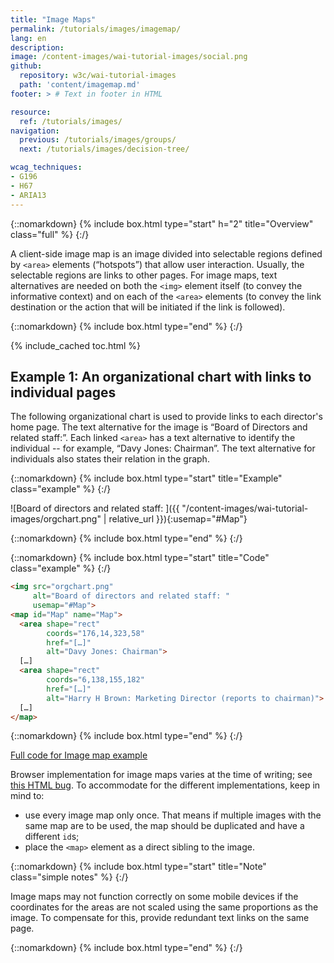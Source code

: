 ```yaml
---
title: "Image Maps"
permalink: /tutorials/images/imagemap/
lang: en
description:
image: /content-images/wai-tutorial-images/social.png
github:
  repository: w3c/wai-tutorial-images
  path: 'content/imagemap.md'
footer: > # Text in footer in HTML

resource:
  ref: /tutorials/images/
navigation:
  previous: /tutorials/images/groups/
  next: /tutorials/images/decision-tree/

wcag_techniques:
- G196
- H67
- ARIA13
---
```


{::nomarkdown}
{% include box.html type="start" h="2" title="Overview" class="full" %}
{:/}

A client-side image map is an image divided into selectable regions defined by `<area>` elements (“hotspots”) that allow user interaction. Usually, the selectable regions are links to other pages. For image maps, text alternatives are needed on both the `<img>` element itself (to convey the informative context) and on each of the `<area>` elements (to convey the link destination or the action that will be initiated if the link is followed).

{::nomarkdown}
{% include box.html type="end" %}
{:/}

{% include_cached toc.html %}

## **Example 1:** An organizational chart with links to individual pages

The following organizational chart is used to provide links to each director's home page. The text alternative for the image is “Board of Directors and related staff:”. Each linked `<area>` has a text alternative to identify the individual -- for example, “Davy Jones: Chairman”. The text alternative for individuals also states their relation in the graph.

{::nomarkdown}
{% include box.html type="start" title="Example" class="example" %}
{:/}

![Board of directors and related staff: ]({{ "/content-images/wai-tutorial-images/orgchart.png" | relative_url }}){:usemap="#Map"}

<map name="Map" id="Map">
  <area shape="rect" coords="176,14,323,58" href="../res/beyond" alt="Davy Jones: Chairman">
  <area shape="rect" coords="81,75,226,114" href="../res/beyond" alt="Carole Brewster: Company Secretary">
  <area shape="rect" coords="6,138,155,182" href="../res/beyond" alt="Harry H Brown: Marketing Director (reports to chairman)">
  <area shape="rect" coords="175,138,323,182" href="../res/beyond" alt="Paula Holbein: Sales Director (reports to chairman)">
  <area shape="rect" coords="345,136,496,186" href="../res/beyond" alt="Hugh Howard: Finance Director (reports to chairman)">
</map>

{::nomarkdown}
{% include box.html type="end" %}
{:/}

{::nomarkdown}
{% include box.html type="start" title="Code" class="example" %}
{:/}

~~~ html
<img src="orgchart.png"
     alt="Board of directors and related staff: "
     usemap="#Map">
<map id="Map" name="Map">
  <area shape="rect"
        coords="176,14,323,58"
        href="[…]"
        alt="Davy Jones: Chairman">
  […]
  <area shape="rect"
        coords="6,138,155,182"
        href="[…]"
        alt="Harry H Brown: Marketing Director (reports to chairman)">
  […]
</map>
~~~

{::nomarkdown}
{% include box.html type="end" %}
{:/}

[Full code for Image map example](/tutorials/images/examples/imagemap/)

Browser implementation for image maps varies at the time of writing; see [this HTML bug](https://lists.w3.org/Archives/Public/public-html-bugzilla/2015Jan/0020.html). To accommodate for the different implementations, keep in mind to:

* use every image map only once. That means if multiple images with the same map are to be used, the map should be duplicated and have a different `id`s;
* place the `<map>` element as a direct sibling to the image.

{::nomarkdown}
{% include box.html type="start" title="Note" class="simple notes" %}
{:/}

Image maps may not function correctly on some mobile devices if the coordinates for the areas are not scaled using the same proportions as the image. To compensate for this, provide redundant text links on the same page.

{::nomarkdown}
{% include box.html type="end" %}
{:/}
